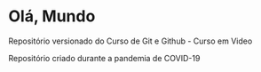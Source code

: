 # Olá, Mundo
 Repositório versionado do Curso de Git e Github - Curso em Video

 Repositório criado durante a pandemia de COVID-19
